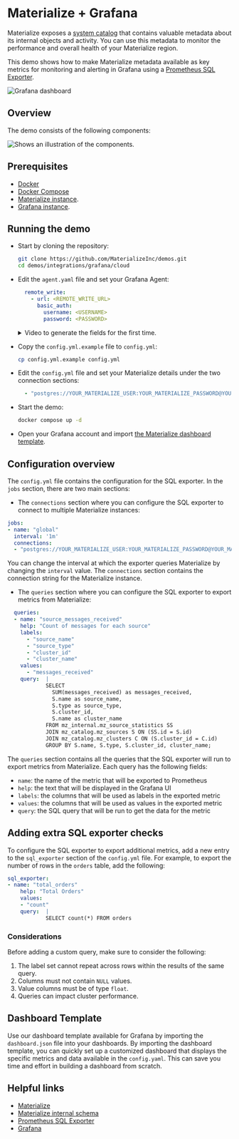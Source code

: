 # Materialize + Grafana

Materialize exposes a [system catalog](https://materialize.com/docs/sql/system-catalog/) that contains valuable metadata about its internal objects and activity. You can use this metadata to monitor the performance and overall health of your Materialize region.

This demo shows how to make Materialize metadata available as key metrics for monitoring and alerting in Grafana using a [Prometheus SQL Exporter](https://github.com/justwatchcom/sql_exporter/).

![](https://imgur.com/JN2PVUz.png "Grafana dashboard")

## Overview

The demo consists of the following components:

<picture>
  <source media="(prefers-color-scheme: dark)" srcset="https://github.com/joacoc/demos/assets/11491779/8dd0df96-58e0-4af7-8918-8ce848fc4a79">
  <img alt="Shows an illustration of the components." src="https://github.com/joacoc/demos/assets/11491779/c3f30984-9ee1-4b96-ba58-2d5c000ae379">
</picture>

## Prerequisites

- [Docker](https://docs.docker.com/get-docker/)
- [Docker Compose](https://docs.docker.com/compose/install/)
- [Materialize instance](https://materialize.com/cloud/).
- [Grafana instance](https://grafana.com/products/cloud/).

## Running the demo

- Start by cloning the repository:

    ```bash
    git clone https://github.com/MaterializeInc/demos.git
    cd demos/integrations/grafana/cloud
    ```

- Edit the `agent.yaml` file and set your Grafana Agent:

    ```yaml
      remote_write:
        - url: <REMOTE_WRITE_URL>
          basic_auth:
            username: <USERNAME>
            password: <PASSWORD>
    ```

    <details><summary>Video to generate the fields for the first time.</summary>

    ![Gif](https://github.com/MaterializeInc/demos/assets/11491779/e512a95f-e3c6-433d-bc8f-6f5138b08115)

    <details>

- Copy the `config.yml.example` file to `config.yml`:

    ```bash
    cp config.yml.example config.yml
    ```

- Edit the `config.yml` file and set your Materialize details under the two connection sections:

  ```yaml
    - "postgres://YOUR_MATERIALIZE_USER:YOUR_MATERIALIZE_PASSWORD@YOUR_MATERIALIZE_HOST.materialize.cloud:6875/materialize"
  ```

- Start the demo:

    ```bash
    docker compose up -d
    ```

- Open your Grafana account and import [the Materialize dashboard template](https://github.com/MaterializeInc/demos/blob/main/integrations/grafana/local/misc/dashboards/dashboard.json).

## Configuration overview

The `config.yml` file contains the configuration for the SQL exporter. In the `jobs` section, there are two main sections:

- The `connections` section where you can configure the SQL exporter to connect to multiple Materialize instances:

```yaml
jobs:
- name: "global"
  interval: '1m'
  connections:
  - "postgres://YOUR_MATERIALIZE_USER:YOUR_MATERIALIZE_PASSWORD@YOUR_MATERIALIZE_HOST.materialize.cloud:6875/materialize"
```

You can change the interval at which the exporter queries Materialize by changing the `interval` value. The `connections` section contains the connection string for the Materialize instance.

- The `queries` section where you can configure the SQL exporter to export metrics from Materialize:

```yaml
  queries:
  - name: "source_messages_received"
    help: "Count of messages for each source"
    labels:
      - "source_name"
      - "source_type"
      - "cluster_id"
      - "cluster_name"
    values:
      - "messages_received"
    query:  |
            SELECT
              SUM(messages_received) as messages_received,
              S.name as source_name,
              S.type as source_type,
              S.cluster_id,
              S.name as cluster_name
            FROM mz_internal.mz_source_statistics SS
            JOIN mz_catalog.mz_sources S ON (SS.id = S.id)
            JOIN mz_catalog.mz_clusters C ON (S.cluster_id = C.id)
            GROUP BY S.name, S.type, S.cluster_id, cluster_name;
```

The `queries` section contains all the queries that the SQL exporter will run to export metrics from Materialize. Each query has the following fields:
- `name`: the name of the metric that will be exported to Prometheus
- `help`: the text that will be displayed in the Grafana UI
- `labels`: the columns that will be used as labels in the exported metric
- `values`: the columns that will be used as values in the exported metric
- `query`: the SQL query that will be run to get the data for the metric

## Adding extra SQL exporter checks

To configure the SQL exporter to export additional metrics, add a new entry to the `sql_exporter` section of the `config.yml` file. For example, to export the number of rows in the `orders` table, add the following:

```yaml
sql_exporter:
- name: "total_orders"
    help: "Total Orders"
    values:
    - "count"
    query:  |
            SELECT count(*) FROM orders
```

### Considerations

Before adding a custom query, make sure to consider the following:

1. The label set cannot repeat across rows within the results of the same query.
2. Columns must not contain `NULL` values.
3. Value columns must be of type `float`.
4. Queries can impact cluster performance.

## Dashboard Template

Use our dashboard template available for Grafana by importing the `dashboard.json` file into your dashboards. By importing the dashboard template, you can quickly set up a customized dashboard that displays the specific metrics and data available in the `config.yaml`. This can save you time and effort in building a dashboard from scratch.

## Helpful links

- [Materialize](https://materialize.com/)
- [Materialize internal schema](https://materialize.com/docs/sql/system-catalog/mz_internal/)
- [Prometheus SQL Exporter](https://github.com/justwatchcom/sql_exporter/)
- [Grafana](https://grafana.com/)
